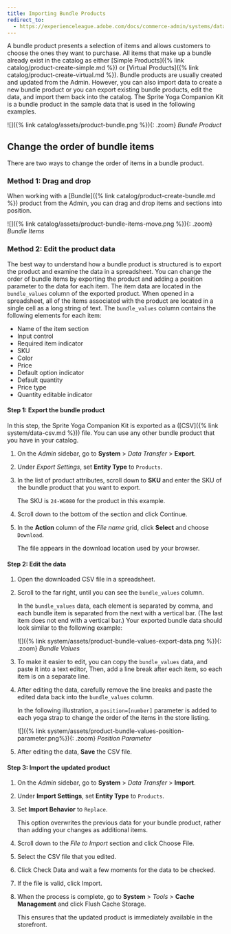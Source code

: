 ```yaml
---
title: Importing Bundle Products
redirect_to:
  - https://experienceleague.adobe.com/docs/commerce-admin/systems/data-transfer/examples/data-transfer-bundle-products.html
---
```


A bundle product presents a selection of items and allows customers to choose the ones they want to purchase. All items that make up a bundle already exist in the catalog as either [Simple Products]({% link catalog/product-create-simple.md %}) or [Virtual Products]({% link catalog/product-create-virtual.md %}). Bundle products are usually created and updated from the Admin. However, you can also import data to create a new bundle product or you can export existing bundle products, edit the data, and import them back into the catalog. The Sprite Yoga Companion Kit is a bundle product in the sample data that is used in the following examples.

![]({% link catalog/assets/product-bundle.png %}){: .zoom}
_Bundle Product_

## Change the order of bundle items

There are two ways to change the order of items in a bundle product.

### Method 1: Drag and drop

When working with a [Bundle]({% link catalog/product-create-bundle.md %}) product from the Admin, you can drag and drop items and sections into position.

![]({% link catalog/assets/product-bundle-items-move.png %}){: .zoom}
_Bundle Items_

### Method 2: Edit the product data

The best way to understand how a bundle product is structured is to export the product and examine the data in a spreadsheet.  You can change the order of bundle items by exporting the product and adding a position parameter to the data for each item. The item data are located in the `bundle_values` column of the exported product. When opened in a spreadsheet, all of the items associated with the product are located in a single cell as a long string of text. The `bundle_values` column contains the following elements for each item:

- Name of the item section
- Input control
- Required item indicator
- SKU
- Color
- Price
- Default option indicator
- Default quantity
- Price type
- Quantity editable indicator

#### Step 1: Export the bundle product

In this step, the Sprite Yoga Companion Kit is exported as a ([CSV]({% link system/data-csv.md %})) file. You can use any other bundle product that you have in your catalog.

1. On the _Admin_ sidebar, go to **System** > _Data Transfer_ > **Export**.

1. Under _Export Settings_, set **Entity Type** to `Products`.

1. In the list of product attributes, scroll down to **SKU** and enter the SKU of the bundle product that you want to export.

   The SKU is `24-WG080` for the product in this example.

1. Scroll down to the bottom of the section and click <span class="btn">Continue</span>.

1. In the **Action** column of the _File name_ grid, click **Select** and choose `Download`.

    The file appears in the download location used by your browser.

#### Step 2: Edit the data

1. Open the downloaded CSV file in a spreadsheet.

1. Scroll to the far right, until you can see the `bundle_values` column.

   In the `bundle_values` data, each element is separated by comma, and each bundle item is separated from the next with a vertical bar. (The last item does not end with a vertical bar.) Your exported bundle data should look similar to the following example:

    ![]({% link system/assets/product-bundle-values-export-data.png
     %}){: .zoom}
    _Bundle Values_

1. To make it easier to edit, you can copy the `bundle_values` data, and paste it into a text editor, Then, add a line break after each item, so each item is on a separate line.

1. After editing the data, carefully remove the line breaks and paste the edited data back into the `bundle_values` column.

   In the following illustration, a `position=[number]` parameter is added to each yoga strap to change the order of the items in the store listing.

   ![]({% link system/assets/product-bundle-values-position-parameter.png%}){: .zoom}
   _Position Parameter_

1. After editing the data, **Save** the CSV file.

#### Step 3: Import the updated product

1. On the _Admin_ sidebar, go to **System** > _Data Transfer_ > **Import**.

1. Under **Import Settings**, set **Entity Type** to `Products`.

1. Set **Import Behavior** to `Replace`.

   This option overwrites the previous data for your bundle product, rather than adding your changes as additional items.

1. Scroll down to the _File to Import_ section and click <span class="btn">Choose File</span>.

1. Select the CSV file that you edited.

1. Click <span class="btn">Check Data</span> and wait a few moments for the data to be checked.

1. If the file is valid, click <span class="btn">Import</span>.

1. When the process is complete, go to **System** > _Tools_ > **Cache Management** and click <span class="btn">Flush Cache Storage</span>.

   This ensures that the updated product is immediately available in the storefront.
